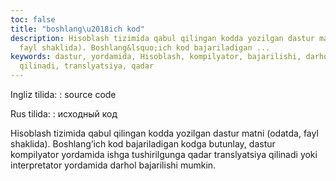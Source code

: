```yaml
---
toc: false
title: "boshlang\u2018ich kod"
description: Hisoblash tizimida qabul qilingan kodda yozilgan dastur matni (odatda,
  fayl shaklida). Boshlang&lsquo;ich kod bajariladigan ...
keywords: dastur, yordamida, Hisoblash, kompilyator, bajarilishi, darhol, interpretator,
  qilinadi, translyatsiya, qadar
---
```


Ingliz tilida:
:   source code

Rus tilida:
:   исходный код

Hisoblash tizimida qabul qilingan kodda yozilgan dastur matni (odatda, fayl shaklida). Boshlang‘ich kod bajariladigan kodga butunlay, dastur kompilyator yordamida ishga tushirilgunga qadar translyatsiya qilinadi yoki interpretator yordamida darhol bajarilishi mumkin.